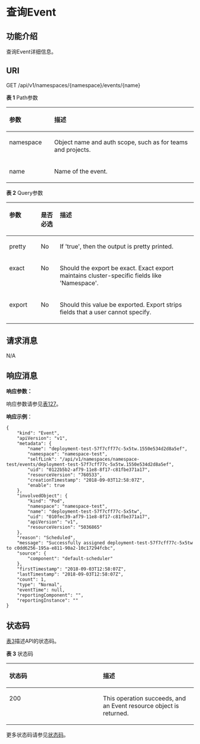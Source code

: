# 查询Event<a name="cci_02_3092"></a>

## 功能介绍<a name="section6726992"></a>

查询Event详细信息。

## URI<a name="section60542934"></a>

GET /api/v1/namespaces/\{namespace\}/events/\{name\}

**表 1**  Path参数

<a name="table1696332124519"></a>
<table><thead align="left"><tr id="row11961332194516"><th class="cellrowborder" valign="top" width="24%" id="mcps1.2.3.1.1"><p id="p396032144518"><a name="p396032144518"></a><a name="p396032144518"></a>参数</p>
</th>
<th class="cellrowborder" valign="top" width="76%" id="mcps1.2.3.1.2"><p id="p18962325454"><a name="p18962325454"></a><a name="p18962325454"></a>描述</p>
</th>
</tr>
</thead>
<tbody><tr id="row9960327457"><td class="cellrowborder" valign="top" width="24%" headers="mcps1.2.3.1.1 "><p id="p1496113214456"><a name="p1496113214456"></a><a name="p1496113214456"></a>namespace</p>
</td>
<td class="cellrowborder" valign="top" width="76%" headers="mcps1.2.3.1.2 "><p id="p141902036155717"><a name="p141902036155717"></a><a name="p141902036155717"></a>Object name and auth scope, such as for teams and projects.</p>
</td>
</tr>
<tr id="row13794857171116"><td class="cellrowborder" valign="top" width="24%" headers="mcps1.2.3.1.1 "><p id="p5984165818113"><a name="p5984165818113"></a><a name="p5984165818113"></a>name</p>
</td>
<td class="cellrowborder" valign="top" width="76%" headers="mcps1.2.3.1.2 "><p id="p4984175851116"><a name="p4984175851116"></a><a name="p4984175851116"></a>Name of the event.</p>
</td>
</tr>
</tbody>
</table>

**表 2**  Query参数

<a name="d0e45403"></a>
<table><thead align="left"><tr id="row15382595"><th class="cellrowborder" valign="top" width="16.851685168516852%" id="mcps1.2.4.1.1"><p id="p65652297517"><a name="p65652297517"></a><a name="p65652297517"></a>参数</p>
</th>
<th class="cellrowborder" valign="top" width="10.11101110111011%" id="mcps1.2.4.1.2"><p id="p165661629135114"><a name="p165661629135114"></a><a name="p165661629135114"></a>是否必选</p>
</th>
<th class="cellrowborder" valign="top" width="73.03730373037303%" id="mcps1.2.4.1.3"><p id="p14567629115114"><a name="p14567629115114"></a><a name="p14567629115114"></a>描述</p>
</th>
</tr>
</thead>
<tbody><tr id="row50128196"><td class="cellrowborder" valign="top" width="16.851685168516852%" headers="mcps1.2.4.1.1 "><p id="p33852041"><a name="p33852041"></a><a name="p33852041"></a>pretty</p>
</td>
<td class="cellrowborder" valign="top" width="10.11101110111011%" headers="mcps1.2.4.1.2 "><p id="p57660778"><a name="p57660778"></a><a name="p57660778"></a>No</p>
</td>
<td class="cellrowborder" valign="top" width="73.03730373037303%" headers="mcps1.2.4.1.3 "><p id="p40011473"><a name="p40011473"></a><a name="p40011473"></a>If 'true', then the output is pretty printed.</p>
</td>
</tr>
<tr id="row24558937"><td class="cellrowborder" valign="top" width="16.851685168516852%" headers="mcps1.2.4.1.1 "><p id="p43116865"><a name="p43116865"></a><a name="p43116865"></a>exact</p>
</td>
<td class="cellrowborder" valign="top" width="10.11101110111011%" headers="mcps1.2.4.1.2 "><p id="p2805153"><a name="p2805153"></a><a name="p2805153"></a>No</p>
</td>
<td class="cellrowborder" valign="top" width="73.03730373037303%" headers="mcps1.2.4.1.3 "><p id="p8957179144314"><a name="p8957179144314"></a><a name="p8957179144314"></a>Should the export be exact. Exact export maintains cluster-specific fields like 'Namespace'.</p>
</td>
</tr>
<tr id="row16784107"><td class="cellrowborder" valign="top" width="16.851685168516852%" headers="mcps1.2.4.1.1 "><p id="p17335461"><a name="p17335461"></a><a name="p17335461"></a>export</p>
</td>
<td class="cellrowborder" valign="top" width="10.11101110111011%" headers="mcps1.2.4.1.2 "><p id="p61995128"><a name="p61995128"></a><a name="p61995128"></a>No</p>
</td>
<td class="cellrowborder" valign="top" width="73.03730373037303%" headers="mcps1.2.4.1.3 "><p id="p12754151974311"><a name="p12754151974311"></a><a name="p12754151974311"></a>Should this value be exported. Export strips fields that a user cannot specify.</p>
</td>
</tr>
</tbody>
</table>

## 请求消息<a name="section8015500"></a>

N/A

## 响应消息<a name="section5030644"></a>

**响应参数：**

响应参数请参见[表127](数据结构.md#table134439518556)。

**响应示例**：

```
{
    "kind": "Event",
    "apiVersion": "v1",
    "metadata": {
        "name": "deployment-test-57f7cff77c-5x5tw.1550e534d2d8a5ef",
        "namespace": "namespace-test",
        "selfLink": "/api/v1/namespaces/namespace-test/events/deployment-test-57f7cff77c-5x5tw.1550e534d2d8a5ef",
        "uid": "0122b5b2-af79-11e8-8f17-c81fbe371a17",
        "resourceVersion": "760533",
        "creationTimestamp": "2018-09-03T12:58:07Z",
        "enable": true
    },
    "involvedObject": {
        "kind": "Pod",
        "namespace": "namespace-test",
        "name": "deployment-test-57f7cff77c-5x5tw",
        "uid": "010fec39-af79-11e8-8f17-c81fbe371a17",
        "apiVersion": "v1",
        "resourceVersion": "5036865"
    },
    "reason": "Scheduled",
    "message": "Successfully assigned deployment-test-57f7cff77c-5x5tw to c0dd6256-195a-e811-90a2-10c17294fcbc",
    "source": {
        "component": "default-scheduler"
    },
    "firstTimestamp": "2018-09-03T12:58:07Z",
    "lastTimestamp": "2018-09-03T12:58:07Z",
    "count": 1,
    "type": "Normal",
    "eventTime": null,
    "reportingComponent": "",
    "reportingInstance": ""
}
```

## 状态码<a name="section45275797"></a>

[表3](#d0e45532)描述API的状态码。

**表 3**  状态码

<a name="d0e45532"></a>
<table><thead align="left"><tr id="row18260744"><th class="cellrowborder" valign="top" width="50%" id="mcps1.2.3.1.1"><p id="p2725313"><a name="p2725313"></a><a name="p2725313"></a>状态码</p>
</th>
<th class="cellrowborder" valign="top" width="50%" id="mcps1.2.3.1.2"><p id="p19423770"><a name="p19423770"></a><a name="p19423770"></a>描述</p>
</th>
</tr>
</thead>
<tbody><tr id="row29821499"><td class="cellrowborder" valign="top" width="50%" headers="mcps1.2.3.1.1 "><p id="p66731213"><a name="p66731213"></a><a name="p66731213"></a>200</p>
</td>
<td class="cellrowborder" valign="top" width="50%" headers="mcps1.2.3.1.2 "><p id="p36519159"><a name="p36519159"></a><a name="p36519159"></a>This operation succeeds, and an Event resource object is returned.</p>
</td>
</tr>
</tbody>
</table>

更多状态码请参见[状态码](状态码.md)。

